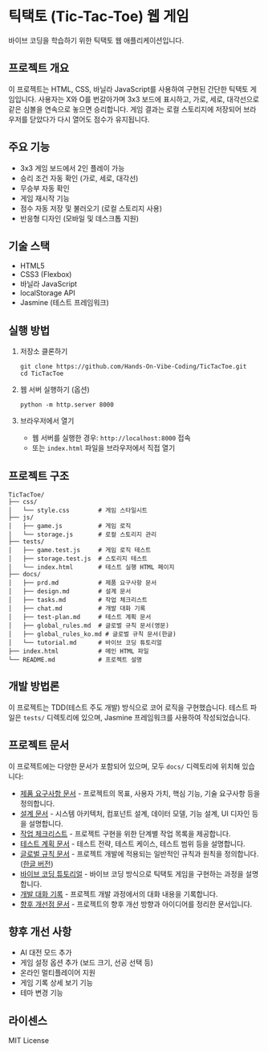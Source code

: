 # 틱택토 (Tic-Tac-Toe) 웹 게임

바이브 코딩을 학습하기 위한 틱택토 웹 애플리케이션입니다.

## 프로젝트 개요

이 프로젝트는 HTML, CSS, 바닐라 JavaScript를 사용하여 구현된 간단한 틱택토 게임입니다. 사용자는 X와 O를 번갈아가며 3x3 보드에 표시하고, 가로, 세로, 대각선으로 같은 심볼을 연속으로 놓으면 승리합니다. 게임 결과는 로컬 스토리지에 저장되어 브라우저를 닫았다가 다시 열어도 점수가 유지됩니다.

## 주요 기능

- 3x3 게임 보드에서 2인 플레이 가능
- 승리 조건 자동 확인 (가로, 세로, 대각선)
- 무승부 자동 확인
- 게임 재시작 기능
- 점수 자동 저장 및 불러오기 (로컬 스토리지 사용)
- 반응형 디자인 (모바일 및 데스크톱 지원)

## 기술 스택

- HTML5
- CSS3 (Flexbox)
- 바닐라 JavaScript
- localStorage API
- Jasmine (테스트 프레임워크)

## 실행 방법

1. 저장소 클론하기

   ```
   git clone https://github.com/Hands-On-Vibe-Coding/TicTacToe.git
   cd TicTacToe
   ```

2. 웹 서버 실행하기 (옵션)

   ```
   python -m http.server 8000
   ```

3. 브라우저에서 열기
   - 웹 서버를 실행한 경우: `http://localhost:8000` 접속
   - 또는 `index.html` 파일을 브라우저에서 직접 열기

## 프로젝트 구조

```
TicTacToe/
├── css/
│   └── style.css        # 게임 스타일시트
├── js/
│   ├── game.js          # 게임 로직
│   └── storage.js       # 로컬 스토리지 관리
├── tests/
│   ├── game.test.js     # 게임 로직 테스트
│   ├── storage.test.js  # 스토리지 테스트
│   └── index.html       # 테스트 실행 HTML 페이지
├── docs/
│   ├── prd.md           # 제품 요구사항 문서
│   ├── design.md        # 설계 문서
│   ├── tasks.md         # 작업 체크리스트
│   ├── chat.md          # 개발 대화 기록
│   ├── test-plan.md     # 테스트 계획 문서
│   ├── global_rules.md  # 글로벌 규칙 문서(영문)
│   ├── global_rules_ko.md # 글로벌 규칙 문서(한글)
│   └── tutorial.md      # 바이브 코딩 튜토리얼
├── index.html           # 메인 HTML 파일
└── README.md            # 프로젝트 설명
```

## 개발 방법론

이 프로젝트는 TDD(테스트 주도 개발) 방식으로 코어 로직을 구현했습니다. 테스트 파일은 `tests/` 디렉토리에 있으며, Jasmine 프레임워크를 사용하여 작성되었습니다.

## 프로젝트 문서

이 프로젝트에는 다양한 문서가 포함되어 있으며, 모두 `docs/` 디렉토리에 위치해 있습니다:

- [제품 요구사항 문서](docs/prd.md) - 프로젝트의 목표, 사용자 가치, 핵심 기능, 기술 요구사항 등을 정의합니다.
- [설계 문서](docs/design.md) - 시스템 아키텍처, 컴포넌트 설계, 데이터 모델, 기능 설계, UI 디자인 등을 설명합니다.
- [작업 체크리스트](docs/tasks.md) - 프로젝트 구현을 위한 단계별 작업 목록을 제공합니다.
- [테스트 계획 문서](docs/test-plan.md) - 테스트 전략, 테스트 케이스, 테스트 범위 등을 설명합니다.
- [글로벌 규칙 문서](docs/global_rules.md) - 프로젝트 개발에 적용되는 일반적인 규칙과 원칙을 정의합니다. ([한글 버전](docs/global_rules_ko.md))
- [바이브 코딩 튜토리얼](docs/tutorial.md) - 바이브 코딩 방식으로 틱택토 게임을 구현하는 과정을 설명합니다.
- [개발 대화 기록](docs/chat.md) - 프로젝트 개발 과정에서의 대화 내용을 기록합니다.
- [향후 개선점 문서](docs/improvements.md) - 프로젝트의 향후 개선 방향과 아이디어를 정리한 문서입니다.

## 향후 개선 사항

- AI 대전 모드 추가
- 게임 설정 옵션 추가 (보드 크기, 선공 선택 등)
- 온라인 멀티플레이어 지원
- 게임 기록 상세 보기 기능
- 테마 변경 기능

## 라이센스

MIT License
